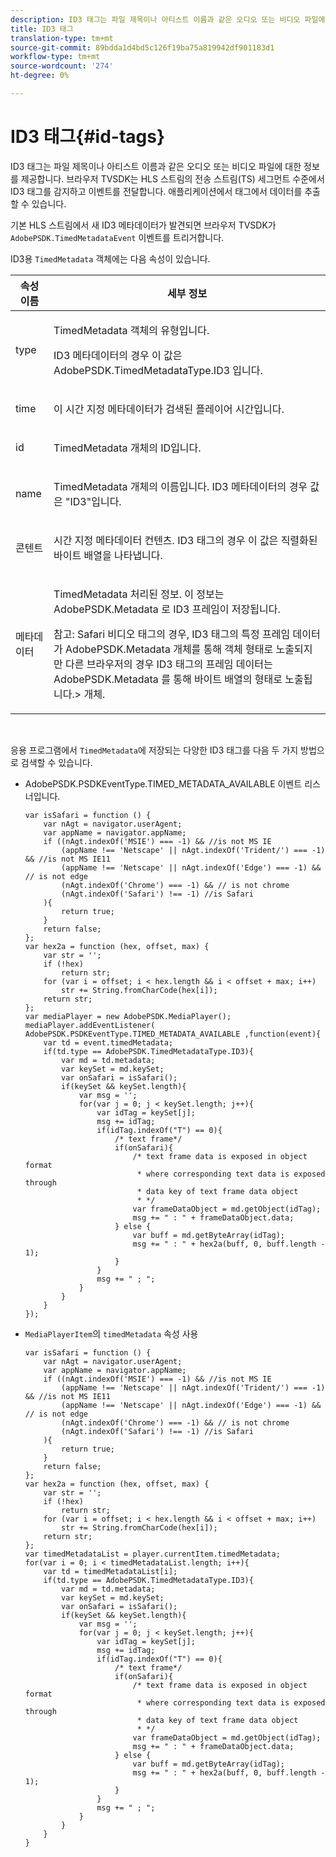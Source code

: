 ```yaml
---
description: ID3 태그는 파일 제목이나 아티스트 이름과 같은 오디오 또는 비디오 파일에 대한 정보를 제공합니다. 브라우저 TVSDK는 HLS 스트림의 전송 스트림(TS) 세그먼트 수준에서 ID3 태그를 감지하고 이벤트를 전달합니다. 애플리케이션에서 태그에서 데이터를 추출할 수 있습니다.
title: ID3 태그
translation-type: tm+mt
source-git-commit: 89bdda1d4bd5c126f19ba75a819942df901183d1
workflow-type: tm+mt
source-wordcount: '274'
ht-degree: 0%

---
```



# ID3 태그{#id-tags}

ID3 태그는 파일 제목이나 아티스트 이름과 같은 오디오 또는 비디오 파일에 대한 정보를 제공합니다. 브라우저 TVSDK는 HLS 스트림의 전송 스트림(TS) 세그먼트 수준에서 ID3 태그를 감지하고 이벤트를 전달합니다. 애플리케이션에서 태그에서 데이터를 추출할 수 있습니다.

기본 HLS 스트림에서 새 ID3 메타데이터가 발견되면 브라우저 TVSDK가 `AdobePSDK.TimedMetadataEvent` 이벤트를 트리거합니다.

ID3용 `TimedMetadata` 객체에는 다음 속성이 있습니다.

<table id="table_6C61886187FB44B4B9821E4B00200018"> 
 <thead> 
  <tr> 
   <th colname="col1" class="entry"> 속성 이름 </th> 
   <th colname="col2" class="entry"> 세부 정보 </th> 
  </tr> 
 </thead>
 <tbody> 
  <tr> 
   <td colname="col1"> <p> <span class="codeph"> type  </span> </p> </td> 
   <td colname="col2"> <p><span class="codeph"> TimedMetadata </span> 객체의 유형입니다. </p> <p>ID3 메타데이터의 경우 이 값은 <span class="codeph"> AdobePSDK.TimedMetadataType.ID3 </span>입니다. </p> </td> 
  </tr> 
  <tr> 
   <td colname="col1"> <p> <span class="codeph"> time  </span> </p> </td> 
   <td colname="col2"> <p> 이 시간 지정 메타데이터가 검색된 플레이어 시간입니다. </p> </td> 
  </tr> 
  <tr> 
   <td colname="col1"> <p> <span class="codeph"> id  </span> </p> </td> 
   <td colname="col2"> <p><span class="codeph"> TimedMetadata </span> 개체의 ID입니다. </p> </td> 
  </tr> 
  <tr> 
   <td colname="col1"> <p> <span class="codeph"> name  </span> </p> </td> 
   <td colname="col2"> <p><span class="codeph"> TimedMetadata </span> 개체의 이름입니다. ID3 메타데이터의 경우 값은 "ID3"입니다. </p> </td> 
  </tr> 
  <tr> 
   <td colname="col1"> <p> <span class="codeph"> 콘텐트  </span> </p> </td> 
   <td colname="col2"> <p>시간 지정 메타데이터 컨텐츠. ID3 태그의 경우 이 값은 직렬화된 바이트 배열을 나타냅니다. </p> </td> 
  </tr> 
  <tr> 
   <td colname="col1"> <p> <span class="codeph"> 메타데이터  </span> </p> </td> 
   <td colname="col2"> <p> <span class="codeph"> TimedMetadata  </span> 처리된 정보. 이 정보는  <span class="codeph"> AdobePSDK.Metadata </span> 로 ID3 프레임이 저장됩니다. </p> <p> <p>참고: Safari <span class="codeph"> 비디오 </span> 태그의 경우, ID3 태그의 특정 프레임 데이터가 <span class="codeph"> AdobePSDK.Metadata </span> 개체를 통해 객체 형태로 노출되지만 다른 브라우저의 경우 ID3 태그의 프레임 데이터는 <span class="codeph"> AdobePSDK.Metadata </span>를 통해 바이트 배열의 형태로 노출됩니다.&gt; 개체. </p> </p> </td> 
  </tr> 
 </tbody> 
</table>

&#x200B;

응용 프로그램에서 `TimedMetadata`에 저장되는 다양한 ID3 태그를 다음 두 가지 방법으로 검색할 수 있습니다.

* AdobePSDK.PSDKEventType.TIMED_METADATA_AVAILABLE 이벤트 리스너입니다.

   ```
   var isSafari = function () { 
       var nAgt = navigator.userAgent; 
       var appName = navigator.appName; 
       if ((nAgt.indexOf('MSIE') === -1) && //is not MS IE 
           (appName !== 'Netscape' || nAgt.indexOf('Trident/') === -1) && //is not MS IE11 
           (appName !== 'Netscape' || nAgt.indexOf('Edge') === -1) && // is not edge 
           (nAgt.indexOf('Chrome') === -1) && // is not chrome 
           (nAgt.indexOf('Safari') !== -1) //is Safari 
       ){ 
           return true; 
       } 
       return false; 
   }; 
   var hex2a = function (hex, offset, max) { 
       var str = ''; 
       if (!hex) 
           return str; 
       for (var i = offset; i < hex.length && i < offset + max; i++) 
           str += String.fromCharCode(hex[i]); 
       return str; 
   }; 
   var mediaPlayer = new AdobePSDK.MediaPlayer(); 
   mediaPlayer.addEventListener( AdobePSDK.PSDKEventType.TIMED_METADATA_AVAILABLE ,function(event){ 
       var td = event.timedMetadata; 
       if(td.type == AdobePSDK.TimedMetadataType.ID3){ 
           var md = td.metadata; 
           var keySet = md.keySet; 
           var onSafari = isSafari(); 
           if(keySet && keySet.length){ 
               var msg = ''; 
               for(var j = 0; j < keySet.length; j++){ 
                   var idTag = keySet[j]; 
                   msg += idTag; 
                   if(idTag.indexOf("T") == 0){ 
                       /* text frame*/ 
                       if(onSafari){ 
                           /* text frame data is exposed in object format 
                            * where corresponding text data is exposed through 
                            * data key of text frame data object 
                            * */ 
                           var frameDataObject = md.getObject(idTag); 
                           msg += " : " + frameDataObject.data; 
                       } else { 
                           var buff = md.getByteArray(idTag); 
                           msg += " : " + hex2a(buff, 0, buff.length - 1); 
                       } 
                   } 
                   msg += " ; "; 
               } 
           } 
       } 
   }); 
   ```

* `MediaPlayerItem`의 `timedMetadata` 속성 사용

   ```
   var isSafari = function () { 
       var nAgt = navigator.userAgent; 
       var appName = navigator.appName; 
       if ((nAgt.indexOf('MSIE') === -1) && //is not MS IE 
           (appName !== 'Netscape' || nAgt.indexOf('Trident/') === -1) && //is not MS IE11 
           (appName !== 'Netscape' || nAgt.indexOf('Edge') === -1) && // is not edge 
           (nAgt.indexOf('Chrome') === -1) && // is not chrome 
           (nAgt.indexOf('Safari') !== -1) //is Safari 
       ){ 
           return true; 
       } 
       return false; 
   }; 
   var hex2a = function (hex, offset, max) { 
       var str = ''; 
       if (!hex) 
           return str; 
       for (var i = offset; i < hex.length && i < offset + max; i++) 
           str += String.fromCharCode(hex[i]); 
       return str; 
   }; 
   var timedMetadataList = player.currentItem.timedMetadata; 
   for(var i = 0; i < timedMetadataList.length; i++){ 
       var td = timedMetadataList[i]; 
       if(td.type == AdobePSDK.TimedMetadataType.ID3){ 
           var md = td.metadata; 
           var keySet = md.keySet; 
           var onSafari = isSafari(); 
           if(keySet && keySet.length){ 
               var msg = ''; 
               for(var j = 0; j < keySet.length; j++){ 
                   var idTag = keySet[j]; 
                   msg += idTag; 
                   if(idTag.indexOf("T") == 0){ 
                       /* text frame*/ 
                       if(onSafari){ 
                           /* text frame data is exposed in object format 
                            * where corresponding text data is exposed through 
                            * data key of text frame data object 
                            * */ 
                           var frameDataObject = md.getObject(idTag); 
                           msg += " : " + frameDataObject.data; 
                       } else { 
                           var buff = md.getByteArray(idTag); 
                           msg += " : " + hex2a(buff, 0, buff.length - 1); 
                       } 
                   } 
                   msg += " ; "; 
               } 
           } 
       } 
   } 
   ```

